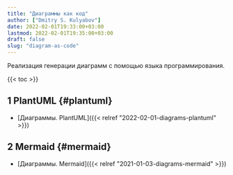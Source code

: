 ```yaml
---
title: "Диаграммы как код"
author: ["Dmitry S. Kulyabov"]
date: 2022-02-01T19:33:00+03:00
lastmod: 2022-02-01T19:35:00+03:00
draft: false
slug: "diagram-as-code"
---
```


Реализация генерации диаграмм с помощью языка программирования.

<!--more-->

{{< toc >}}


## <span class="section-num">1</span> PlantUML {#plantuml}

-   [Диаграммы. PlantUML]({{< relref "2022-02-01-diagrams-plantuml" >}})


## <span class="section-num">2</span> Mermaid {#mermaid}

-   [Диаграммы. Mermaid]({{< relref "2021-01-03-diagrams-mermaid" >}})
